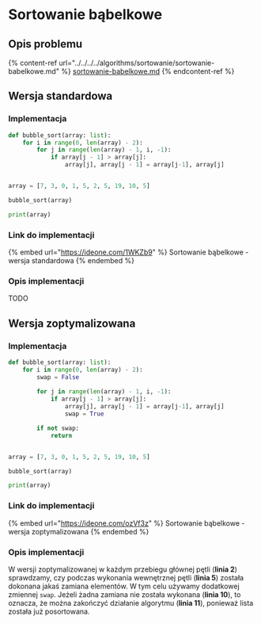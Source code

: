 # Sortowanie bąbelkowe

## Opis problemu

{% content-ref url="../../../../algorithms/sortowanie/sortowanie-babelkowe.md" %}
[sortowanie-babelkowe.md](../../../../algorithms/sortowanie/sortowanie-babelkowe.md)
{% endcontent-ref %}

## Wersja standardowa

### Implementacja

```python
def bubble_sort(array: list):
    for i in range(0, len(array) - 2):
        for j in range(len(array) - 1, i, -1):
            if array[j - 1] > array[j]:
                array[j], array[j - 1] = array[j-1], array[j]


array = [7, 3, 0, 1, 5, 2, 5, 19, 10, 5]

bubble_sort(array)

print(array)
```

### Link do implementacji

{% embed url="https://ideone.com/1WKZb9" %}
Sortowanie bąbelkowe - wersja standardowa
{% endembed %}

### Opis implementacji

TODO

## Wersja zoptymalizowana

### Implementacja

```python
def bubble_sort(array: list):
    for i in range(0, len(array) - 2):
        swap = False
        
        for j in range(len(array) - 1, i, -1):
            if array[j - 1] > array[j]:
                array[j], array[j - 1] = array[j-1], array[j]
                swap = True

        if not swap:
            return


array = [7, 3, 0, 1, 5, 2, 5, 19, 10, 5]

bubble_sort(array)

print(array)
```

### Link do implementacji

{% embed url="https://ideone.com/ozVf3z" %}
Sortowanie bąbelkowe - wersja zoptymalizowana
{% endembed %}

### Opis implementacji

W wersji zoptymalizowanej w każdym przebiegu głównej pętli (**linia 2**) sprawdzamy, czy podczas wykonania wewnętrznej pętli (**linia 5**) została dokonana jakaś zamiana elementów. W tym celu używamy dodatkowej zmiennej `swap`. Jeżeli żadna zamiana nie została wykonana (**linia 10**), to oznacza, że można zakończyć działanie algorytmu (**linia 11**), ponieważ lista została już posortowana.
